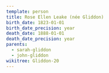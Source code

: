 ```yaml
---
template: person
title: Rose Ellen Leake (née Gliddon)
birth_date: 1823-01-01
birth_date_precision: year
death_date: 1888-01-01
death_date_precision: year
parents:
  - sarah-gliddon
  - john-gliddon
wikitree: Gliddon-20
---
```


